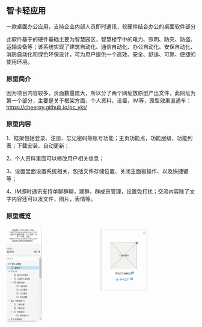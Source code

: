 ## 智卡轻应用

一款桌面办公应用，支持企业内部人员即时通讯，软硬件结合办公的桌面软件部分

此软件基于的硬件基础主要为智慧园区，智慧楼宇中的电力、照明、防灾、防盗、运输设备等；该系统实现了建筑自动化、通信自动化、办公自动化、安保自动化、消防自动化和绿色环保设计，可为用户提供一个高效、安全、舒适、可靠、便捷的使用环境。

### 原型简介

因为项目内容较多，页面数量庞大，所以分了两个网址放原型产出文件，此网址为第一个部分，主要是关于框架方面，个人资料，设置，IM等，原型效果直通车：https://cheerqy.github.io/pc_ykt/

### 原型内容

1、框架包括登录、注册、忘记密码等账号功能；主页功能点，功能层级，功能列表；下载安装、自动更新；

2、个人资料里面可以修改用户相关信息；

3、设置里面设置系统相关，包括文件存储位置、关闭主面板操作、以及快捷键等；

4、IM即时通讯支持单聊群聊，建群，群成员管理，设置免打扰；交流内容除了文字内容还可以发文件，图片，表情等。

### 原型概览

![原型GIF](https://github.com/CheerQY/pc_ykt/blob/master/GIF.gif)
